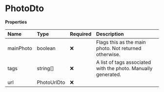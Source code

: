 # PhotoDto

**Properties**

| Name      | Type        | Required | Description                                                   |
| :-------- | :---------- | :------- | :------------------------------------------------------------ |
| mainPhoto | boolean     | ❌       | Flags this as the main photo. Not returned otherwise.         |
| tags      | string[]    | ❌       | A list of tags associated with the photo. Manually generated. |
| url       | PhotoUrlDto | ❌       |                                                               |

<!-- This file was generated by liblab | https://liblab.com/ -->
